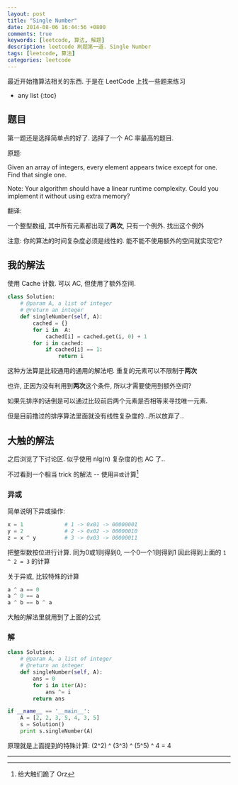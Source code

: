 ```yaml
---
layout: post
title: "Single Number"
date: 2014-08-06 16:44:56 +0800
comments: true
keywords: [leetcode, 算法, 解题]
description: leetcode 刷题第一道. Single Number
tags: [leetcode, 算法]
categories: leetcode
---
```


最近开始撸算法相关的东西. 于是在 LeetCode 上找一些题来练习

<!--more-->

* any list
{:toc}

## 题目

第一题还是选择简单点的好了. 选择了一个 AC 率最高的题目.

原题:

Given an array of integers, every element appears twice except for one. Find that single one.

Note: Your algorithm should have a linear runtime complexity. Could you implement it without using extra memory?

翻译:

一个整型数组, 其中所有元素都出现了**两次**, 只有一个例外. 找出这个例外

注意:
你的算法的时间复杂度必须是线性的. 能不能不使用额外的空间就实现它?

## 我的解法

使用 Cache 计数. 可以 AC, 但使用了额外空间.

```python
class Solution:
    # @param A, a list of integer
    # @return an integer
    def singleNumber(self, A):
        cached = {}
        for i in  A:
            cached[i] = cached.get(i, 0) + 1
        for i in cached:
            if cached[i] == 1:
                return i
```

这种方法算是比较通用的通用的解法吧. 重复的元素可以不限制于**两次**

也许, 正因为没有利用到**两次**这个条件, 所以才需要使用到额外空间?

如果先排序的话倒是可以通过比较前后两个元素是否相等来寻找唯一元素.

但是目前撸过的排序算法里面就没有线性复杂度的...所以放弃了..

## 大触的解法

之后浏览了下讨论区. 似乎使用 nlg(n) 复杂度的也 AC 了..

不过看到一个相当 trick 的解法 -- 使用`异或`计算[^1]

### 异或

简单说明下异或操作:

```python
x = 1             # 1 -> 0x01 -> 00000001
y = 2             # 2 -> 0x02 -> 00000010
z = x ^ y         # 3 -> 0x03 -> 00000011
```

把整型数按位进行计算. 同为0或1则得到0, 一个0一个1则得到1
因此得到上面的 `1 ^ 2 = 3` 的计算

关于异或, 比较特殊的计算

```python
a ^ a == 0
a ^ 0 == a
a ^ b == b ^ a
```

大触的解法里就用到了上面的公式

### 解

```python
class Solution:
    # @param A, a list of integer
    # @return an integer
    def singleNumber(self, A):
        ans = 0
        for i in iter(A):
            ans ^= i
        return ans

if __name__ == '__main__':
    A = [2, 2, 3, 5, 4, 3, 5]
    s = Solution()
    print s.singleNumber(A)
```

原理就是上面提到的特殊计算: (2^2) ^ (3^3) ^ (5^5) ^ 4 = 4

---------

[^1]: 给大触们跪了 Orz

